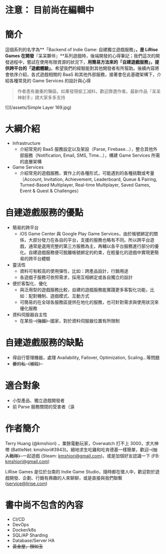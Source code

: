 # 注意： 目前尚在編輯中

# 簡介

這個系列的名字為**「Backend of Indie Game: 自建獨立遊戲服務」**，是 LiRise Games 在開發**『呆呆夥伴』**系列遊戲時，後端開發的心得筆記；我們這次的開發過程中，嘗試在使用有限資源的狀況下，**用簡易方法來的「自建遊戲服務」，提供跨平台的「遊戲體驗」**。希望我們的經驗能對其他開發者有所幫助。後續內容將會依序介紹，各式遊戲相關的 BaaS 和其他外部服務，接著會在此基礎架構下，介紹各種常見的 Game Services 的設計與心得

> 作者患有嚴重的懶癌，如果發現偷工減料，歡迎靠邀作者。最新作品『呆呆神射手』請大家多多支持

![](/assets/Simple Layer 169.jpg)

# 大綱介紹

* Infrastructure
  * 介紹常見的 BaaS 服務設定以及架設（Parse, Firebase...），整合其他外部服務（Notification, Email, SMS, Time...），構建 Game Services 所需的底層架構
* Game Services
  * 介紹常見的遊戲服務，實作上的各種形式，可能遇到的各種挑戰或考量（Account, Invitation, Achievement, Leaderboard, Queue & Pairing, Turned-Based Multiplayer, Real-time Multiplayer, Saved Games, Event & Quest & Challenges）

# 自建遊戲服務的優點

* 簡易的跨平台
  * iOS Game Center 與 Google Play Game Services，由於帳號綁定的關係，大部分發力在各自的平台，支援的服務也略有不同。所以跨平台遊戲，通常是選用完整的第三方服務為主，再輔以各平台服務進行部分的優化。自建遊戲服務便可脫離帳號綁定的約束，在輕量化的遊戲中實現更簡易的跨平台體驗
* 靈活性
  * 資料可有較高的使用彈性，比如：跨產品設計，行銷用途
  * 各遊戲子服務可依照需求，採用互相綁定或各自獨立的設計
* 便於客製化、優化
  * 與泛用型的遊戲服務比較，自建的遊戲服務能實踐更多客製化功能，比如：配對機制、遊戲模式、互動方式
  * 可簡易的在全球各服務區提供在地化的服務，也可針對需求與使用狀況來優化服務
* 資料伺服器自主性
  * 在某些~~（強國）~~國家，對於資料伺服器位置有所限制

# 自建遊戲服務的缺點

* 得自行管理機器，處理 Availability, Failover, Optimization, Scaling...等問題
* ~~要的私（被毆）~~

# 適合對象

* 小型產品、獨立遊戲開發者
* 前 Parse 服務關閉的受害者（淚

# 作者簡介

Terry Huang \(@kmshiori\) ，業餘電動玩家，Overwatch 打不上 3000，求大神帶 \(BattleNet: kmshiori\#3943)。絕地求生吃雞和吃肯德基一樣簡單，歡迎~~（加入戰隊）~~一起遊戲 \(Steam: kmshiori@gmail.com)。或是加個好友認識一下 \(FB: kmshiori@gmail.com)

LiRise Games 是位於台南的 Indie Game Studio，隨時都在徵人中，歡迎對於遊戲開發、企劃、行銷有興趣的人來聊聊，或是直接與我們聯繫 \([service@lirise.com](mailto:service@lirise.com)\)

# 書中尚不包含的內容

* CI/CD
* DevOps
* Docker/k8s
* SQL/AP Sharding
* Database/Server HA
* ~~黃金屋，顏如玉~~